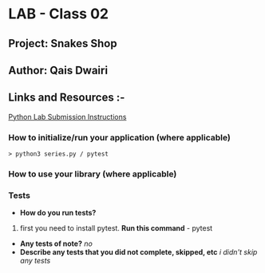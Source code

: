
# LAB - Class 02
## Project: Snakes Shop
## Author: Qais Dwairi
## Links and Resources :-
    
 [Python Lab Submission Instructions](https://codefellows.github.io/code-401-python-guide/reference/submission-instructions/labs/)



### How to initialize/run your application (where applicable)

    > python3 series.py / pytest

### How to use your library (where applicable) 
### Tests

- **How do you run tests?**
 1. first you need to install pytest.
         **Run this command**
             - pytest
- **Any tests of note?**
        *no*
- **Describe any tests that you did not complete, skipped, etc**
      *i didn't skip any tests*
    
